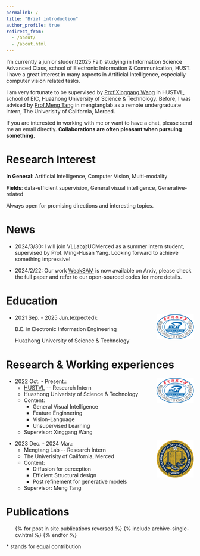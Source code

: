 ```yaml
---
permalink: /
title: "Brief introduction"
author_profile: true
redirect_from: 
  - /about/
  - /about.html
---
```


I’m currently a junior student(2025 Fall) studying in Information Science Advanced Class, school
of Electronic Information & Communication, HUST. I have a great interest in many aspects in Artificial Intelligence, especially computer vision related tasks.

<!-- Now I am doing a summer internship in VLLab, UCMerced, supervised by Prof Ming-Hsuan Yang, also working closely with Dr Lu Qi.  -->
I am very fortunate to be supervised by [Prof.Xinggang Wang](https://xwcv.github.io/) in HUSTVL, school of EIC, Huazhong University of Science & Technology. Before, I was advised by [Prof.Meng Tang](mengtang.org) in mengtanglab as a remote undergraduate intern, The Univerisity of California, Merced.

If you are interested in working with me or want to have a chat, please send me an email directly. __Collaborations are often pleasant when pursuing something.__

**Research Interest**
======

__In General__: Artificial Intelligence, Computer Vision, Multi-modality

__Fields__: data-efficient supervision, General visual intelligence, Generative-related

Always open for promising directions and interesting topics.

**News**
======
- 2024/3/30: I will join VLLab@UCMerced as a summer intern student, supervised by Prof. Ming-Husan Yang. Looking forward to achieve something impressive!
  
- 2024/2/22: Our work [WeakSAM](https://arxiv.org/abs/2402.14812) is now available on Arxiv, please check the full paper and refer to our open-sourced codes for more details.

**Education**
======
<!-- * Ph.D in Version Control Theory, GitHub University, 2018 (expected)
* M.S. in Jekyll, GitHub University, 2014 -->
<img align="right" src="../images/HUST.png" width = "100" height = "67" alt="HUST"/>

* 2021 Sep. - 2025 Jun.(expected):

  B.E. in Electronic Information Engineering

  Huazhong University of Science & Technology

**Research & Working experiences**
======
<!-- <img align="right" src="../images/Merced.webp" width = "100" height = "100" alt="UCMerced"/>

* 2024 May. - Present.: 
  * UCMerced VLLab -- Summer Intern
  * The University of California, Merced
  * Content: 
    * General Visual Intelligence
    * Feature Enginnering
    * text-to-video generation
  * Supervisor: Ming-Hsuan Yang

<img align="right" src="../images/google1.png" width = "100" height = "100" alt="google"/>

* 2024 May. - Present.:
  * Google research -- Research Assistant
  * Content:
    * refer to above
    * Google Cloud TRC support
  * (joint with summer intern) -->

<img align="right" src="../images/HUST.png" width = "100" height = "67" alt="HUST"/>

* 2022 Oct. - Present.: 
  * [HUSTVL](https://github.com/hustvl) -- Research Intern
  * Huazhong Univeristy of Science & Technology
  * Content: 
    * General Visual Intelligence
    * Feature Enginnering
    * Vision-Language
    * Unsupervised Learning
  * Supervisor: Xinggang Wang

<img align="right" src="../images/Merced.webp" width = "100" height = "100" alt="UCMerced"/>

* 2023 Dec. - 2024 Mar.:
  * Mengtang Lab -- Research Intern
  * The Univerisity of California, Merced
  * Content: 
    * Diffusion for perception
    * Efficient Structural design
    * Post refinement for generative models
  * Supervisor: Meng Tang
  


**Publications**
======
  <ul>{% for post in site.publications reversed %}
    {% include archive-single-cv.html %}
  {% endfor %}</ul>

  \* stands for equal contribution